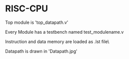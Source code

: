 # RISC-CPU

Top module is 'top_datapath.v' 

Every Module has a testbench named test_modulename.v

Instruction and data memory are loaded as .lst file\

Datapath is drawn in 'Datapath.jpg'


